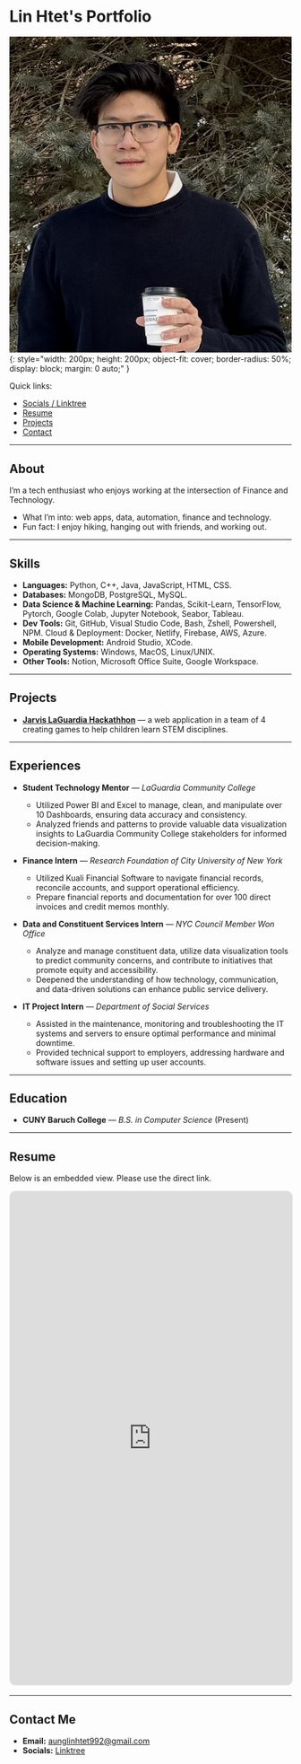 # Lin Htet's Portfolio

![Portrait photo](assets/LinHtet.png){: style="width: 200px; height: 200px; object-fit: cover; border-radius: 50%; display: block; margin: 0 auto;" }

Quick links:

- [Socials / Linktree](https://linktr.ee/linhtetaung.tech)
- [Resume](#resume)
- [Projects](#projects)
- [Contact](#contact-me)

---

## About

I’m a tech enthusiast who enjoys working at the intersection of Finance and Technology. 

- What I’m into: web apps, data, automation, finance and technology.
- Fun fact: I enjoy hiking, hanging out with friends, and working out.

---

## Skills

- **Languages:** Python, C++, Java, JavaScript, HTML, CSS.
- **Databases:** MongoDB, PostgreSQL, MySQL.
- **Data Science & Machine Learning:** Pandas, Scikit-Learn, TensorFlow, Pytorch,
  Google Colab, Jupyter Notebook, Seabor, Tableau.
- **Dev Tools:** Git, GitHub, Visual Studio Code, Bash, Zshell, Powershell, NPM.
Cloud & Deployment: Docker, Netlify, Firebase, AWS, Azure.
- **Mobile Development:** Android Studio, XCode.
- **Operating Systems:** Windows, MacOS, Linux/UNIX.
- **Other Tools:** Notion, Microsoft Office Suite, Google Workspace.

---

## Projects

- [**Jarvis LaGuardia Hackathhon**](Github) — a web application in a team of 4 creating games to help children learn STEM disciplines.


---

## Experiences

- **Student Technology Mentor** — *LaGuardia Community College*
  - Utilized Power BI and Excel to manage, clean, and manipulate over 10 Dashboards, ensuring data accuracy and consistency.
  - Analyzed friends and patterns to provide valuable data visualization insights to LaGuardia Community College stakeholders for informed decision-making.

- **Finance Intern** — *Research Foundation of City University of New York*
  - Utilized Kuali Financial Software to navigate financial records, reconcile accounts, and support operational efficiency.
  - Prepare financial reports and documentation for over 100 direct invoices and credit memos monthly.

- **Data and Constituent Services Intern** — *NYC Council Member Won Office* 
  - Analyze and manage constituent data, utilize data visualization tools to predict community concerns, and contribute to initiatives that promote equity and accessibility.
  - Deepened the understanding of how technology, communication, and data-driven solutions can enhance public service delivery.

- **IT Project Intern** — *Department of Social Services* 
  - Assisted in the maintenance, monitoring and troubleshooting the IT systems and servers to ensure optimal performance and minimal downtime.
  - Provided technical support to employers, addressing hardware and software issues and setting up user accounts.

---

## Education

- **CUNY Baruch College** — *B.S. in Computer Science* (Present) 

---

## Resume

Below is an embedded view. Please use the direct link.

<iframe
  src="https://drive.google.com/file/d/1TeUO3YjFZUXi8kUngn1do219JXmiGZuv/view?usp=sharing"
  width="100%"
  height="880"
  style="border:1px solid #e5e7eb;border-radius:10px;"
  loading="lazy"
></iframe>

---

## Contact Me

- **Email:** [aunglinhtet992@gmail.com](mailto:aunglinhtet992@gmail.com)
- **Socials:** [Linktree](https://linktr.ee/linhtetaung.tech)